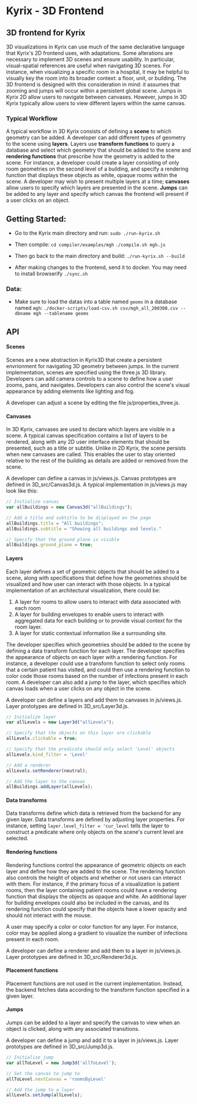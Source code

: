 # Kyrix - 3D Frontend

## 3D frontend for Kyrix
3D visualizations in Kyrix can use much of the same declarative language that Kyrix's 2D frontend uses, with adaptations. Some alterations are necessary to implement 3D scenes and ensure usability. In particular, visual-spatial references are useful when navigating 3D scenes. For instance, when visualizing a specific room in a hospital, it may be helpful to visually key the room into its broader context: a floor, unit, or building. The 3D frontend is designed with this consideration in mind: it assumes that zooming and jumps will occur within a persistent global scene. Jumps in Kyrix 2D allow users to navigate between canvases. However, jumps in 3D Kyrix typically allow users to view different layers within the same canvas.

### Typical Workflow
A typical workflow in 3D Kyrix consists of defining a **scene** to which geometry can be added. A developer can add different types of geometry to the scene using **layers**. Layers use **transform functions** to query a database and select which geometry that should be added to the scene and **rendering functions** that prescribe how the geometry is added to the scene. For instance, a developer could create a layer consisting of only room geometries on the second level of a building, and specify a rendering function that displays these objects as white, opaque rooms within the scene. A developer may wish to present multiple layers at a time; **canvases** allow users to specify which layers are presented in the scene. **Jumps** can be added to any layer and specify which canvas the frontend will present if a user clicks on an object.

## Getting Started:
- Go to the Kyrix main directory and run:
```sudo ./run-kyrix.sh```

- Then compile:
```cd compiler/examples/mgh```
```./compile.sh mgh.js```

- Then go back to the main directory and build:
```./run-kyrix.sh --build```

- After making changes to the frontend, send it to docker. You may need to install browserify
```./sync.sh```

### Data:
- Make sure to load the datas into a table named ```geoms``` in a database named ```mgh```:
```./docker-scripts/load-csv.sh csv/mgh_all_200308.csv --dbname mgh --tablename geoms```

## API

#### Scenes
Scenes are a new abstraction in Kyrix3D that create a persistent envrionment for navigating 3D geometry between jumps. In the current implementation, scenes are specified using the three.js 3D library. Developers can add camera controls to a scene to define how a user zooms, pans, and navigates. Developers can also control the scene's visual appearance by adding elements like lighting and fog. 

A developer can adjust a scene by editing the file js/properties_three.js.

#### Canvases
In 3D Kyrix, canvases are used to declare which layers are visible in a scene. A typical canvas specification contains a list of layers to be rendered, along with any 2D user interface elements that should be presented, such as a title or subtitle. Unlike in 2D Kyrix, the scene persists when new canvases are called. This enables the user to stay oriented relative to the rest of the building as details are added or removed from the scene.

A developer can define a canvas in js/views.js. Canvas prototypes are defined in 3D_src/Canvas3d.js. A typical implementation in js/views.js may look like this:

```javascript
// Initialize canvas
var allBuildings = new Canvas3d("allBuildings");

// Add a title and subtitle to be displayed on the page
allBuildings.title = "All buildings"; 
allBuildings.subtitle = "Showing all buildings and levels."

// Specify that the ground plane is visible
allBuildings.ground_plane = true; 
```

#### Layers
Each layer defines a set of geometric objects that should be added to a scene, along with specifications that define how the geometries should be visualized and how user can interact with those objects. In a typical implementation of an architectural visualization, there could be:

1. A layer for rooms to allow users to interact with data associated with each room
2. A layer for building envelopes to enable users to interact with aggregated data for each building or to provide visual context for the room layer.
3. A layer for static contextual information like a surrounding site. 

The developer specifies which geometries should be added to the scene by defining a data transform function for each layer. The developer specifies the appearance of objects on each layer with a rendering function. For instance, a developer could use a transform function to select only rooms that a certain patient has visited, and could then use a rendering function to color code those rooms based on the number of infections present in each room. A developer can also add a jump to the layer, which specifies which canvas loads when a user clicks on any object in the scene.

A developer can define a layers and add them to canvases in js/views.js. Layer prototypes are defined in 3D_src/Layer3d.js.

```javascript
// Initialize layer
var allLevels = new Layer3d("allLevels");

// Specify that the objects on this layer are clickable
allLevels.clickable = true;

// Specify that the predicate should only select 'Level' objects
allLevels.kind_filter = 'Level'

// Add a renderer
allLevels.setRenderer(neutral);

// Add the layer to the canvas
allBuildings.addLayer(allLevels);
``` 

#### Data transforms
Data transforms define which data is retrieved from the backend for any given layer. Data transforms are defined by adjusting layer properties. For instance, setting `layer.level_filter = 'cur_level` tells the layer to construct a predicate where only objects on the scene's current level are selected. 

#### Rendering functions
Rendering functions control the appearance of geometric objects on each layer and define how they are added to the scene. The rendering function also controls the height of objects and whether or not users can interact with them. For instance, if the primary focus of a visualization is patient rooms, then the layer containing patient rooms could have a rendering function that displays the objects as opaque and white. An additional layer for building envelopes could also be included in the canvas, and its rendering function could specify that the objects have a lower opacity and should not interact with the mouse.

A user may specify a color or color function for any layer. For instance, color may be applied along a gradient to visualize the number of infections present in each room.

A developer can define a renderer and add them to a layer in js/views.js. Layer prototypes are defined in 3D_src/Renderer3d.js.

#### Placement functions
Placement functions are not used in the current implementation. Instead, the backend fetches data according to the transform function specified in a given layer.

#### Jumps
Jumps can be added to a layer and specify the canvas to view when an object is clicked, along with any associated transitions.

A developer can define a jump and add it to a layer in js/views.js. Layer prototypes are defined in 3D_src/Jump3d.js.

```javascript
// Initialize jump
var allToLevel = new Jump3d('allToLevel');

// Set the canvas to jump to
allToLevel.nextCanvas = 'roomsByLevel'

// Add the jump to a layer
allLevels.setJump(allLevels);
```

